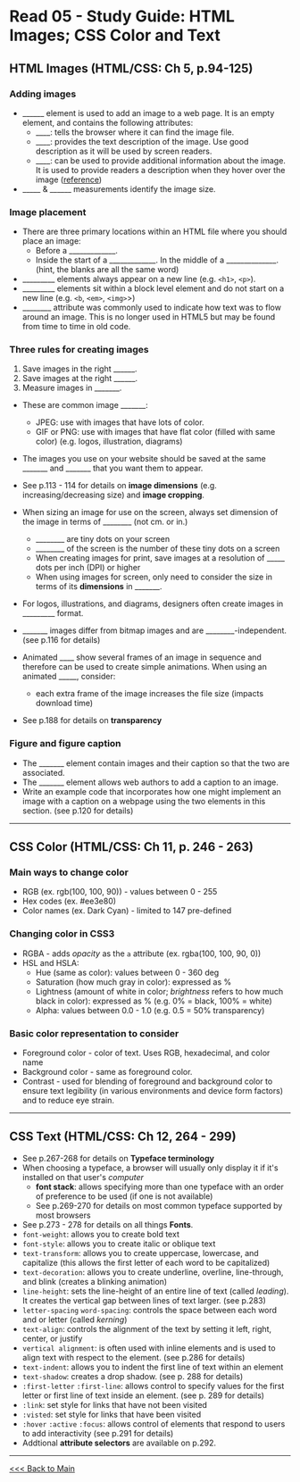 # Read 05 - Study Guide: HTML Images; CSS Color and Text

## HTML Images (HTML/CSS: Ch 5, p.94-125)
### Adding images
+ ______ element is used to add an image to a web page. It is an empty element, and contains the following attributes:
  - ____: tells the browser where it can find the image file.
  - ____: provides the text description of the image. Use good description as it will be used by screen readers.
  - ____: can be used to provide additional information about the image. It is used to provide readers a description when they hover over the image ([reference](https://docs.oracle.com/en/cloud/saas/marketing/cm-user/Help/Posts/Tasks/CustomizingPosts/AddingTitleTagsImages.htm))
+ _____ & ______ measurements identify the image size.

### Image placement
+ There are three primary locations within an HTML file where you should place an image:
  - Before a _____________.
  - Inside the start of a _____________. In the middle of a ______________. (hint, the blanks are all the same word)
+ _________ elements always appear on a new line (e.g. `<h1>`, `<p>`).
+ _________ elements sit within a block level element and do not start on a new line (e.g. `<b`, `<em>`, `<img>`>)
+ ________ attribute was commonly used to indicate how text was to flow around an image. This is no longer used in HTML5 but may be found from time to time in old code.


### Three rules for creating images
1. Save images in the right ______.
2. Save images at the right ______.
3. Measure images in _______.

+ These are common image _______:
  - JPEG: use with images that have lots of color.
  - GIF or PNG: use with images that have flat color (filled with same color) (e.g. logos, illustration, diagrams)

+ The images you use on your website should be saved at the same _______ and _______ that you want them to appear.

+ See p.113 - 114 for details on **image dimensions** (e.g. increasing/decreasing size) and **image cropping**.

+ When sizing an image for use on the screen, always set dimension of the image in terms of ________ (not cm. or in.)
  - ________ are tiny dots on your screen
  - ________ of the screen is the number of these tiny dots on a screen
  - When creating images for print, save images at a resolution of _____ dots per inch (DPI) or higher
  - When using images for screen, only need to consider the size in terms of its **dimensions** in _______.

+ For logos, illustrations, and diagrams, designers often create images in _________ format.
+ _______ images differ from bitmap images and are ________-independent. (see p.116 for details)
+ Animated ____ show several frames of an image in sequence and therefore can be used to create simple animations. When using an animated _____, consider:  
  - each extra frame of the image increases the file size (impacts download time)

+ See p.188 for details on **transparency**

### Figure and figure caption
+ The _______ element contain images and their caption so that the two are associated.
+ The _______ element allows web authors to add a caption to an image.
+ Write an example code that incorporates how one might implement an image with a caption on a webpage using the two elements in this section. (see p.120 for details)

***
## CSS Color (HTML/CSS: Ch 11, p. 246 - 263)

### Main ways to change color
+ RGB (ex. rgb(100, 100, 90)) - values between 0 - 255
+ Hex codes (ex. #ee3e80)
+ Color names (ex. Dark Cyan) - limited to 147 pre-defined

### Changing color in CSS3
+ RGBA - adds *opacity* as the `a` attribute (ex. rgba(100, 100, 90, 0))
+ HSL and HSLA:
    + Hue (same as color): values between 0 - 360 deg
    + Saturation (how much gray in color): expressed as % 
    + Lightness (amount of white in color; *brightness* refers to how much black in color): expressed as % (e.g. 0% = black, 100% = white)
    + Alpha: values between 0.0 - 1.0 (e.g. 0.5 = 50% transparency)

### Basic color representation to consider
* Foreground color - color of text. Uses RGB, hexadecimal, and color name
* Background color - same as foreground color.
* Contrast - used for blending of foreground and background color to ensure text legibility (in various environments and device form factors) and to reduce eye strain.

***
## CSS Text (HTML/CSS: Ch 12, 264 - 299)
+ See p.267-268 for details on **Typeface terminology**
+ When choosing a typeface, a browser will usually only display it if it's installed on that user's *computer*
  - **font stack**: allows specifying more than one typeface with an order of preference to be used (if one is not available)
  - See p.269-270 for details on most common typeface supported by most browsers
+ See p.273 - 278 for details on all things **Fonts**.
+ `font-weight`: allows you to create bold text
+ `font-style`: allows you to create italic or oblique text
+ `text-transform`: allows you to create uppercase, lowercase, and capitalize (this allows the first letter of each word to be capitalized)
+ `text-decoration`: allows you to create underline, overline, line-through, and blink (creates a blinking animation)
+ `line-height`: sets the line-height of an entire line of text (called *leading*). It creates the vertical gap between lines of text larger. (see p.283)
+ `letter-spacing` `word-spacing`: controls the space between each word and or letter (called *kerning*)
+ `text-align`: controls the alignment of the text by setting it left, right, center, or justify
+ `vertical alignment`: is often used with inline elements and is used to align text with respect to the element. (see p.286 for details)
+ `text-indent`: allows you to indent the first line of text within an element
+ `text-shadow`: creates a drop shadow. (see p. 288 for details)
+ `:first-letter` `:first-line`: allows control to specify values for the first letter or first line of text inside an element. (see p. 289 for details)
+ `:link`: set style for links that have not been visited
+ `:visted`: set style for links that have been visited
+ `:hover` `:active` `:focus`: allows control of elements that respond to users to add interactivity (see p.291 for details)
+ Addtional **attribute selectors** are available on p.292.

***
[<<< Back to Main](https://sangmlee76.github.io/reading-notes/)